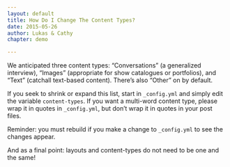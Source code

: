 ```yaml
---
layout: default
title: How Do I Change The Content Types?
date: 2015-05-26
author: Lukas & Cathy
chapter: demo

---
```


We anticipated three content types: “Conversations” (a generalized interview), “Images” (appropriate for show catalogues or portfolios), and “Text” (catchall text-based content). There’s also “Other” on by default.

If you seek to shrink or expand this list, start in `_config.yml` and simply edit the variable `content-types`. If you want a multi-word content type, please wrap it in quotes in `_config.yml`, but don’t wrap it in quotes in your post files.

Reminder: you must rebuild if you make a change to `_config.yml` to see the changes appear.

And as a final point: layouts and content-types do not need to be one and the same!
